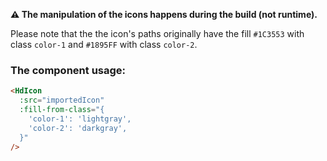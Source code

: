 **⚠️ The manipulation of the icons happens during the build (not runtime).**

Please note that the the icon's paths originally have the fill `#1C3553` with class `color-1` and `#1895FF` with class `color-2`.

### The component usage:

```html
<HdIcon
  :src="importedIcon"
  :fill-from-class="{
    'color-1': 'lightgray',
    'color-2': 'darkgray',
  }"
/>
```
